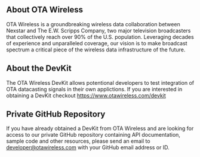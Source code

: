 ## About OTA Wireless
OTA Wireless is a groundbreaking wireless data collaboration between Nexstar and The E.W. Scripps Company, two major television broadcasters that collectively reach over 90% of the U.S. population. Leveraging decades of experience and unparalleled coverage, our vision is to make broadcast spectrum a critical piece of the wireless data infrastructure of the future.

## About the DevKit
The OTA Wireless DevKit allows potentional developers to test integration of OTA datacasting signals in their own applictions. If you are interested in obtaining a DevKit checkout https://www.otawireless.com/devkit

## Private GitHub Repository
If you have already obtained a DevKit from OTA Wireless and are looking for access to our private GitHub repository containing API documentation, sample code and other resources, please send an email to developer@otawireless.com with your GitHub email address or ID.

